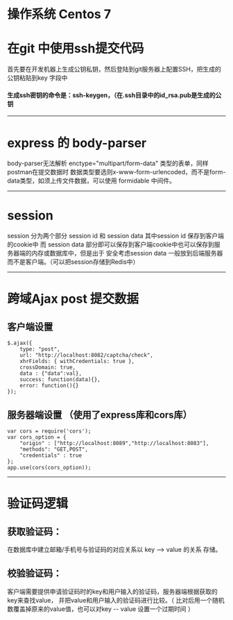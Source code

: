 # 操作系统 Centos 7
# 在git 中使用ssh提交代码
首先要在开发机器上生成公钥私钥，然后登陆到git服务器上配置SSH，把生成的公钥粘贴到key 字段中
#### 生成ssh密钥的命令是：ssh-keygen，（在.ssh目录中的id_rsa.pub是生成的公钥

***
# express 的 body-parser
body-parser无法解析 enctype="multipart/form-data" 类型的表单，同样postman在提交数据时
数据类型要选则x-www-form-urlencoded，而不是form-data类型，如须上传文件数据，可以使用
formidable 中间件。

***
# session
session 分为两个部分 session id 和 session data 其中session id 保存到客户端的cookie中
而 session data 部分即可以保存到客户端cookie中也可以保存到服务器端的内存或数据库中，但是出于
安全考虑session data 一般放到后端服务器而不是客户端。（可以把session存储到Redis中）

***
# 跨域Ajax post 提交数据
## 客户端设置
    $.ajax({
        type: "post",
        url: "http://localhost:8082/captcha/check",
        xhrFields: { withCredentials: true },
        crossDomain: true,
        data : {"data":val},
        success: function(data){},
        error: function(){}
    });
## 服务器端设置 （使用了express库和cors库）
    var cors = require('cors');
    var cors_option = {
        "origin" : ["http://localhost:8089","http://localhost:8083"],
        "methods": "GET,POST",
        "credentials" : true
    };
    app.use(cors(cors_option));

***
# 验证码逻辑
## 获取验证码：
在数据库中建立邮箱/手机号与验证码的对应关系以 key --> value 的关系 存储。
## 校验验证码：
客户端需要提供申请验证码时的key和用户输入的验证码，服务器端根据获取的key来查找value，
并把value和用户输入的验证码进行比较。（ 比对后用一个随机数覆盖掉原来的value值，也可以对key -- value 设置一个过期时间 ）



















